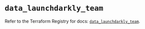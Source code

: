 # `data_launchdarkly_team`

Refer to the Terraform Registry for docs: [`data_launchdarkly_team`](https://registry.terraform.io/providers/launchdarkly/launchdarkly/2.25.2/docs/data-sources/team).
